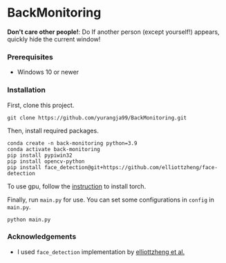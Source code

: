 # BackMonitoring

**Don't care other people!**: Do If another person (except yourself!) appears, quickly hide the current window!

### Prerequisites
- Windows 10 or newer

### Installation
First, clone this project. 

```commandline
git clone https://github.com/yurangja99/BackMonitoring.git
```

Then, install required packages. 

```commandline
conda create -n back-monitoring python=3.9
conda activate back-monitoring
pip install pypiwin32
pip install opencv-python
pip install face_detection@git+https://github.com/elliottzheng/face-detection
```

To use gpu, follow the [instruction](https://pytorch.org/get-started/locally/) to install torch. 

Finally, run `main.py` for use. 
You can set some configurations in `config` in `main.py`. 

```commandline
python main.py
```

### Acknowledgements
- I used `face_detection` implementation by [elliottzheng et al.](https://github.com/elliottzheng/face-detection)
